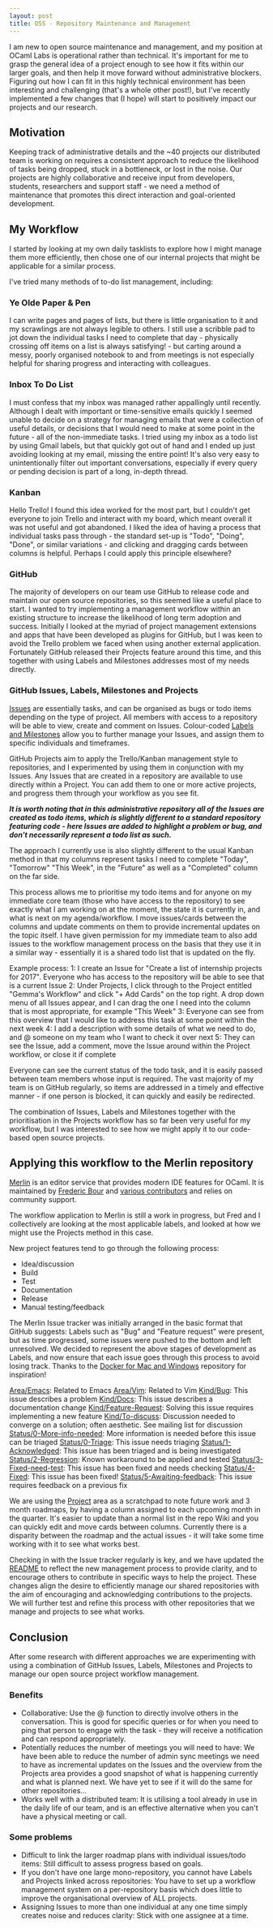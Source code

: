 ```yaml
---
layout: post
title: OSS - Repository Maintenance and Management
---
```


I am new to open source maintenance and management, and my position at OCaml Labs is operational rather than technical. It's important for me to grasp the general idea of a project enough to see how it fits within our larger goals, and then help it move forward without administrative blockers. Figuring out how I can fit in this highly technical environment has been interesting and challenging (that's a whole other post!), but I've recently implemented a few changes that (I hope) will start to positively impact our projects and our research.

## Motivation

Keeping track of administrative details and the ~40 projects our distributed team is working on requires a consistent approach to reduce the likelihood of tasks being dropped, stuck in a bottleneck, or lost in the noise. Our projects are highly collaborative and receive input from developers, students, researchers and support staff - we need a method of maintenance that promotes this direct interaction and goal-oriented development.

## My Workflow

I started by looking at my own daily tasklists to explore how I might manage them more efficiently, then chose one of our internal projects that might be applicable for a similar process.

I've tried many methods of to-do list management, including:

### Ye Olde Paper & Pen
I can write pages and pages of lists, but there is little organisation to it and my scrawlings are not always legible to others. I still use a scribble pad to jot down the individual tasks I need to complete that day - physically crossing off items on a list is always satisfying! - but carting around a messy, poorly organised notebook to and from meetings is not especially helpful for sharing progress and interacting with colleagues.

### Inbox To Do List
I must confess that my inbox was managed rather appallingly until recently. Although I dealt with important or time-sensitive emails quickly I seemed unable to decide on a strategy for managing emails that were a collection of useful details, or decisions that I would need to make at some point in the future - all of the non-immediate tasks. I tried using my inbox as a todo list by using Gmail labels, but that quickly got out of hand and I ended up just avoiding looking at my email, missing the entire point! It's also very easy to unintentionally filter out important conversations, especially if every query or pending decision is part of a long, in-depth thread.

### Kanban
Hello Trello! I found this idea worked for the most part, but I couldn't get everyone to join Trello and interact with my board, which meant overall it was not useful and got abandoned. I liked the idea of having a process that individual tasks pass through - the standard set-up is "Todo", "Doing", "Done", or similar variations - and clicking and dragging cards between columns is helpful. Perhaps I could apply this principle elsewhere?

### GitHub
The majority of developers on our team use GitHub to release code and maintain our open source repositories, so this seemed like a useful place to start. I wanted to try implementing a management workflow within an existing structure to increase the likelihood of long term adoption and success. Initially I looked at the myriad of project management extensions and apps that have been developed as plugins for GitHub, but I was keen to avoid the Trello problem we faced when using another external application. Fortunately GitHub released their Projects feature around this time, and this together with using Labels and Milestones addresses most of my needs directly.

### GitHub Issues, Labels, Milestones and Projects

[Issues](https://guides.github.com/features/issues/) are essentially tasks, and can be organised as bugs or todo items depending on the type of project. All members with access to a repository will be able to view, create and comment on Issues. Colour-coded [Labels and Milestones](https://guides.github.com/features/issues/#filtering) allow you to further manage your Issues, and assign them to specific individuals and timeframes.

GitHub Projects aim to apply the Trello/Kanban management style to repositories, and I experimented by using them in conjunction with my Issues. Any Issues that are created in a repository are available to use directly within a Project. You can add them to one or more active projects, and progress them through your workflow as you see fit.

_**It is worth noting that in this administrative repository all of the Issues are created as todo items, which is slightly different to a standard repository featuring code - here Issues are added to highlight a problem or bug, and don't necessarily represent a todo list as such.**_

The approach I currently use is also slightly different to the usual Kanban method in that my columns represent tasks I need to complete "Today", "Tomorrow" "This Week", in the "Future" as well as a "Completed" column on the far side.

This process allows me to prioritise my todo items and for anyone on my immediate core team (those who have access to the repository) to see exactly what I am working on at the moment, the state it is currently in, and what is next on my agenda/workflow. I move issues/cards between the columns and update comments on them to provide incremental updates on the topic itself. I have given permission for my immediate team to also add issues to the workflow management process on the basis that they use it in a similar way - essentially it is a shared todo list that is updated on the fly.

Example process:
1: I create an Issue for "Create a list of internship projects for 2017". Everyone who has access to the repository will be able to see that is a current Issue
2: Under Projects, I click through to the Project entitled "Gemma's Workflow" and click "+ Add Cards" on the top right. A drop down menu of all Issues appear, and I can drag the one I need into the column that is most appropriate, for example "This Week"
3: Everyone can see from this overview that I would like to address this task at some point within the next week
4: I add a description with some details of what we need to do, and @ someone on my team who I want to check it over next
5: They can see the Issue, add a comment, move the Issue around within the Project workflow, or close it if complete

Everyone can see the current status of the todo task, and it is easily passed between team members whose input is required. The vast majority of my team is on GitHub regularly, so items are addressed in a timely and effective manner - if one person is blocked, it can quickly and easily be redirected.

The combination of Issues, Labels and Milestones together with the prioritisation in the Projects workflow has so far been very useful for my workflow, but I was interested to see how we might apply it to our code-based open source projects.

## Applying this workflow to the Merlin repository

[Merlin](https://the-lambda-church.github.io/merlin/) is an editor service that provides modern IDE features for OCaml. It is maintained by [Frederic Bour](https://github.com/let-def) and [various contributors](https://github.com/the-lambda-church/merlin/blob/master/README.md) and relies on community support.

The workflow application to Merlin is still a work in progress, but Fred and I collectively are looking at the most applicable labels, and looked at how we might use the Projects method in this case.

New project features tend to go through the following process:

* Idea/discussion
* Build
* Test
* Documentation
* Release
* Manual testing/feedback

The Merlin Issue tracker was initially arranged in the basic format that GitHub suggests: Labels such as "Bug" and "Feature request" were present, but as time progressed, some issues were pushed to the bottom and left unresolved.
We decided to represent the above stages of development as Labels, and now ensure that each issue goes through this process to avoid losing track. Thanks to the [Docker for Mac and Windows](https://github.com/docker/for-mac/labels) repository for inspiration!

[Area/Emacs](https://github.com/the-lambda-church/merlin/labels/Area%2FEmacs): Related to Emacs
[Area/Vim](https://github.com/the-lambda-church/merlin/labels/Area%2FVim): Related to Vim
[Kind/Bug](https://github.com/the-lambda-church/merlin/labels/Kind%2FBug): This issue describes a problem
[Kind/Docs](https://github.com/the-lambda-church/merlin/labels/Kind%2FDocs): This issue describes a documentation change
[Kind/Feature-Request](https://github.com/the-lambda-church/merlin/labels/Kind%2FFeature-request): Solving this issue requires implementing a new feature
[Kind/To-discuss](https://github.com/the-lambda-church/merlin/labels/Kind%2FTo-discuss): Discussion needed to converge on a solution; often aesthetic. See mailing list for discussion
[Status/0-More-info-needed](https://github.com/the-lambda-church/merlin/labels/Status%2F0-More-info-needed): More information is needed before this issue can be triaged
[Status/0-Triage](https://github.com/the-lambda-church/merlin/labels/Status%2F0-Triage): This issue needs triaging
[Status/1-Acknowledged](https://github.com/the-lambda-church/merlin/labels/Status%2F1-Acknowledged): This issue has been triaged and is being investigated
[Status/2-Regression](https://github.com/the-lambda-church/merlin/labels/Status%2F2-Regression): Known workaround to be applied and tested
[Status/3-Fixed-need-test](https://github.com/the-lambda-church/merlin/labels/Status%2F3-Fixed-need-test): This issue has been fixed and needs checking
[Status/4-Fixed](https://github.com/the-lambda-church/merlin/labels/Status%2F4-Fixed): This issue has been fixed!
[Status/5-Awaiting-feedback](https://github.com/the-lambda-church/merlin/labels/Status%2F5-Awaiting-feedback): This issue requires feedback on a previous fix

We are using the [Project](https://github.com/the-lambda-church/merlin/projects/1) area as a scratchpad to note future work and 3 month roadmaps, by having a column assigned to each upcoming month in the quarter. It's easier to update than a normal list in the repo Wiki and you can quickly edit and move cards between columns. Currently there is a disparity between the roadmap and the actual issues - it will take some time working with it to see what works best.

Checking in with the Issue tracker regularly is key, and we have updated the [README](https://github.com/the-lambda-church/merlin/blob/master/README.md) to reflect the new management process to provide clarity, and to encourage others to contribute in specific ways to help the project. These changes align the desire to efficiently manage our shared repositories with the aim of encouraging and acknowledging contributions to the projects. We will further test and refine this process with other repositories that we manage and projects to see what works.

## Conclusion

After some research with different approaches we are experimenting with using a combination of GitHub Issues, Labels, Milestones and Projects to manage our open source project workflow management.

### Benefits
* Collaborative: Use the @ function to directly involve others in the conversation. This is good for specific queries or for when you need to ping that person to engage with the task - they will receive a notification and can respond appropriately.
* Potentially reduces the number of meetings you will need to have: We have been able to reduce the number of admin sync meetings we need to have as incremental updates on the Issues and the overview from the Projects area provides a good snapshot of what is happening currently and what is planned next. We have yet to see if it will do the same for other repositories...
* Works well with a distributed team: It is utilising a tool already in use in the daily life of our team, and is an effective alternative when you can't have a physical meeting or call.

### Some problems

* Difficult to link the larger roadmap plans with individual issues/todo items: Still difficult to assess progress based on goals.
* If you don't have one large mono-repository, you cannot have Labels and Projects linked across repositories: You have to set up a workflow management system on a per-repository basis which does little to improve the organisational overview of ALL projects.
* Assigning Issues to more than one individual at any one time simply creates noise and reduces clarity: Stick with one assignee at a time.
